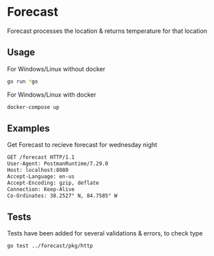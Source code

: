 # Forecast

Forecast processes the location & returns temperature for that location

## Usage 

For Windows/Linux without docker

```bash
go run *go
```
For Windows/Linux with docker

```bash
docker-compose up
```
## Examples
Get Forecast to recieve forecast for wednesday night 
```bash
GET /forecast HTTP/1.1
User-Agent: PostmanRuntime/7.29.0
Host: localhost:8080
Accept-Language: en-us
Accept-Encoding: gzip, deflate
Connection: Keep-Alive
Co-Ordinates: 38.2527° N, 84.7585° W
```
## Tests
Tests have been added for several validations & errors, to check type
```bash
go test ../forecast/pkg/http
```
